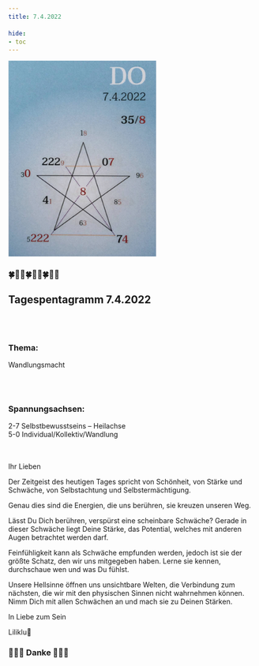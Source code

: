 ```yaml
---
title: 7.4.2022

hide:
- toc
---
```



<style>
img {
  width: 300px;
  max-width: 99%
}
</style>

![](../img/2022-04-07.png)

### 🍀🦋💚🍀🦋💚🍀🦋💚

## **Tagespentagramm 7.4.2022**
<br><br>
### **Thema:**
Wandlungsmacht

<br><br>
### **Spannungsachsen:**
2-7 Selbstbewusstseins – Heilachse  
5-0 Individual/Kollektiv/Wandlung  
<br><br>


Ihr Lieben

Der Zeitgeist des heutigen Tages spricht von Schönheit, von Stärke und Schwäche, von Selbstachtung und Selbstermächtigung.

Genau dies sind die Energien, die uns berühren, sie kreuzen unseren Weg.

Lässt Du Dich berühren, verspürst eine scheinbare Schwäche? Gerade in dieser Schwäche liegt Deine Stärke, das Potential, welches mit anderen Augen betrachtet werden darf.

Feinfühligkeit kann als Schwäche empfunden werden, jedoch ist sie der größte Schatz, den wir uns mitgegeben haben. Lerne sie kennen, durchschaue wen und was Du fühlst.

Unsere Hellsinne öffnen uns unsichtbare Welten, die Verbindung zum nächsten, die wir mit den physischen Sinnen nicht wahrnehmen können. Nimm Dich mit allen Schwächen an und mach sie zu Deinen Stärken.

In Liebe zum Sein

Liliklu🦋

### 🌸🍀🌷 Danke 🌷🍀🌸
